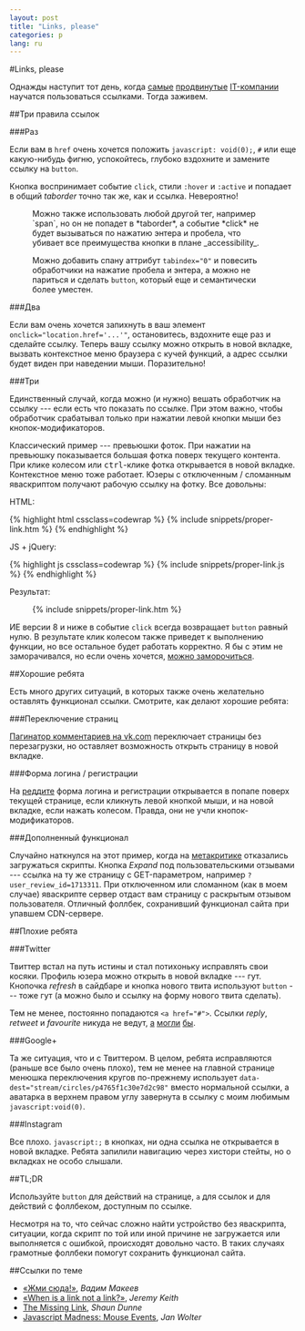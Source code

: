 ```yaml
---
layout: post
title: "Links, please"
categories: p
lang: ru
---
```


#Links, please

Однажды наступит тот день, когда [самые](//twitter.com) [продвинутые](//instagram.com) [IT-компании](//plus.google.com) научатся пользоваться ссылками. Тогда заживем.

##Три правила ссылок

###Раз

Если вам в `href` очень хочется положить `javascript: void(0);`, `#` или еще какую-нибудь фигню, успокойтесь, глубоко вздохните и замените ссылку на `button`.

Кнопка воспринимает событие `click`, стили `:hover` и `:active` и попадает в общий _taborder_ точно так же, как и ссылка. Невероятно!

<figure class="info"><div class="icon-umbrella" markdown="1">
Можно также использовать любой другой тег, например `span`, но он не попадет в *taborder*, а событие *click* не будет вызываться по нажатию энтера и пробела, что убивает все преимущества кнопки в плане _accessibility_.

Можно добавить спану аттрибут `tabindex="0"` и повесить обработчики на нажатие пробела и энтера, а можно не париться и сделать `button`, который еще и семантически более уместен.
</div></figure>

###Два

Если вам очень хочется запихнуть в ваш элемент `onclick="location.href='...'"`, остановитесь, вздохните еще раз и сделайте ссылку. Теперь вашу ссылку можно открыть в новой вкладке, вызвать контекстное меню браузера с кучей функций, а адрес ссылки будет виден при наведении мыши. Поразительно!

###Три

Единственный случай, когда можно (и нужно) вешать обработчик на ссылку --- если есть что показать по ссылке. При этом важно, чтобы обработчик срабатывал только при нажатии левой кнопки мыши без кнопок-модификаторов.

Классический пример --- превьюшки фоток. При нажатии на превьюшку показывается большая фотка поверх текущего контента. При клике колесом или <kbd>ctrl</kbd>-клике фотка открывается в новой вкладке. Контекстное меню тоже работает. Юзеры с отключенным&nbsp;/ сломанным яваскриптом получают рабочую ссылку на фотку. Все довольны:

HTML:

{% highlight html cssclass=codewrap %}
{% include snippets/proper-link.htm %}
{% endhighlight %}

JS + jQuery:

{% highlight js cssclass=codewrap %}
{% include snippets/proper-link.js %}
{% endhighlight %}

Результат:

<figure>
	{% include snippets/proper-link.htm %}
</figure>

<script>
dzDelayed.push(function() {
	{% include snippets/proper-link.js %}
});
</script>

ИЕ версии 8 и ниже в событие `click` всегда возвращает `button` равный нулю. В результате клик колесом также приведет к выполнению функции, но все остальное будет работать корректно. Я бы с этим не заморачивался, но если очень хочется, [можно заморочиться](http://unixpapa.com/js/mouse.html).

##Хорошие ребята

Есть много других ситуаций, в которых также очень желательно оставлять функционал ссылки. Смотрите, как делают хорошие ребята:

###Переключение страниц

[Пагинатор комментариев на vk.com](http://vk.com/wall-35502680_11833) переключает страницы без перезагрузки, но оставляет возможность открыть страницу в новой вкладке.

###Форма логина&nbsp;/ регистрации

На [реддите](//reddit.com) форма логина и регистрации открывается в попапе поверх текущей странице, если кликнуть левой кнопкой мыши, и на новой вкладке, если нажать колесом. Правда, они не учли кнопок-модификаторов.

###Дополненный функционал

Случайно наткнулся на этот пример, когда на [метакритике](http://www.metacritic.com/game/pc/limbo) отказались загружаться скрипты. Кнопка *Expand* под пользовательскими отзывами --- ссылка на ту же страницу с GET-параметром, например `?user_review_id=1713311`. При отключенном или сломанном (как в моем случае) яваскрипте сервер отдаст вам страницу с раскрытым отзывом пользователя. Отличный фоллбек, сохранивший функционал сайта при упавшем CDN-сервере.

##Плохие ребята

###Twitter

Твиттер встал на путь истины и стал потихоньку исправлять свои косяки. Профиль юзера можно открыть в новой вкладке --- гут. Кнопочка *refresh* в сайдбаре и кнопка нового твита используют `button` --- тоже гут (а можно было и ссылку на форму нового твита сделать).

Тем не менее, постоянно попадаются `<a href="#">`. Ссылки *reply*, *retweet* и *favourite* никуда не ведут, [а](https://twitter.com/intent/tweet?in_reply_to=386573856179113985) [могли](https://twitter.com/intent/retweet?tweet_id=386573856179113985) [бы](https://twitter.com/intent/favorite?tweet_id=386573856179113985).

###Google+

Та же ситуация, что и с Твиттером. В целом, ребята исправляются (раньше все было очень плохо), тем не менее на главной странице менюшка переключения кругов по-прежнему использует `data-dest="stream/circles/p4765f1c30e7d2c98"` вместо нормальной ссылки, а аватарка в верхнем правом углу завернута в ссылку с моим любимым `javascript:void(0)`.

###Instagram

Все плохо. `javascript:;` в кнопках, ни одна ссылка не открывается в новой вкладке. Ребята запилили навигацию через хистори стейты, но о вкладках не особо слышали.

##TL;DR

Используйте `button` для действий на странице, `a` для ссылок и для действий с фоллбеком, доступным по ссылке.

Несмотря на то, что сейчас сложно найти устройство без яваскрипта, ситуации, когда скрипт по той или иной причине не загружается или выполняется с ошибкой, происходят довольно часто. В таких случаях грамотные фоллбеки помогут сохранить функционал сайта.

##Ссылки по теме

- <a class="iconlink" href="http://pepelsbey.net/pres/push-it/">«<span>Жми сюда!</span>»</a>, *Вадим Макеев*
- <a class="iconlink" href="http://adactio.com/journal/6022/">«<span>When is a link not a link?</span>»</a>, *Jeremy Keith*
- [The Missing Link](http://shaundunne.com/the-missing-link/), *Shaun Dunne*
- [Javascript Madness: Mouse Events](http://unixpapa.com/js/mouse.html), *Jan Wolter*